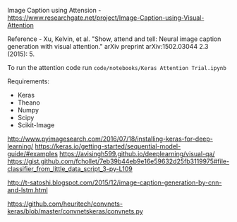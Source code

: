 Image Caption using Attension - https://www.researchgate.net/project/Image-Caption-using-Visual-Attention

Reference - Xu, Kelvin, et al. "Show, attend and tell: Neural image caption generation with visual attention." arXiv preprint arXiv:1502.03044 2.3 (2015): 5.
 
 
To run the attention code run `code/notebooks/Keras Attention Trial.ipynb`

Requirements:
* Keras
* Theano
* Numpy
* Scipy
* Scikit-Image

http://www.pyimagesearch.com/2016/07/18/installing-keras-for-deep-learning/
https://keras.io/getting-started/sequential-model-guide/#examples
https://avisingh599.github.io/deeplearning/visual-qa/
https://gist.github.com/fchollet/7eb39b44eb9e16e59632d25fb3119975#file-classifier_from_little_data_script_3-py-L109

http://t-satoshi.blogspot.com/2015/12/image-caption-generation-by-cnn-and-lstm.html

https://github.com/heuritech/convnets-keras/blob/master/convnetskeras/convnets.py
